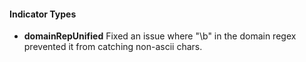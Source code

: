 
#### Indicator Types
- **domainRepUnified**
Fixed an issue where "\b" in the domain regex prevented it from catching non-ascii chars.